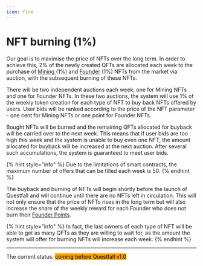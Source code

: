 ```yaml
---
icon: fire
---
```


# NFT burning (1%)

Our goal is to maximise the price of NFTs over the long term. In order to achieve this, 2% of the newly created QFTs are allocated each week to the purchase of [Mining ](broken-reference)(1%) and [Founder](../assets/founder-nfts.md) (1%) NFTs from the market via auction, with the subsequent burning of these NFTs.

There will be two independent auctions each week, one for Mining NFTs and one for Founder NFTs. In these two auctions, the system will use 1% of the weekly token creation for each type of NFT to buy back NFTs offered by users. User bids will be ranked according to the price of the NFT parameter - one cent for Mining NFTs or one point for Founder NFTs.

Bought NFTs will be burned and the remaining QFTs allocated for buyback will be carried over to the next week. This means that if user bids are too high this week and the system is unable to buy even one NFT, the amount allocated for buyback will be increased at the next auction. After several such accumulations, the system is guaranteed to meet user bids.

{% hint style="info" %}
Due to the limitations of smart contracts, the maximum number of offers that can be filled each week is 50.
{% endhint %}

The buyback and burning of NFTs will begin shortly before the launch of Questfall and will continue until there are no NFTs left in circulation. This will not only ensure that the price of NFTs rises in the long term but will also increase the share of the weekly reward for each Founder who does not burn their [Founder Points](../assets/founder-nfts.md).&#x20;

{% hint style="info" %}
In fact, the last owners of each type of NFT will be able to get as many QFTs as they are willing to wait for, as the amount the system will offer for burning NFTs will increase each week.
{% endhint %}

***


The current status: <mark style="background-color:orange;">coming before Questfall v1.0</mark>&#x20;
